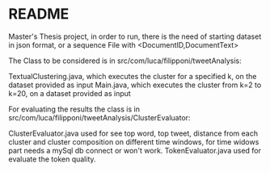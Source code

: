 # README #


Master's Thesis project, in order to run, there is the need of starting dataset in json format, or a sequence File with <DocumentID,DocumentText>

The Class to be considered is in src/com/luca/filipponi/tweetAnalysis:

TextualClustering.java, which executes the cluster for a specified k, on the dataset provided as input
Main.java, which executes the cluster from k=2 to k=20, on a dataset provided as input

For evaluating the results the class is in src/com/luca/filipponi/tweetAnalysis/ClusterEvaluator:

ClusterEvaluator.java used for see top word, top tweet, distance from each cluster and cluster composition on different time windows, for time widows part needs a mySql db connect or won't work.
TokenEvaluator.java used for evaluate the token quality.
